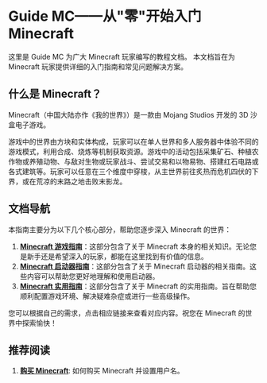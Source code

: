 # **Guide MC**——从"零"开始入门 Minecraft

这里是 Guide MC 为广大 Minecraft 玩家编写的教程文档。
本文档旨在为 Minecraft 玩家提供详细的入门指南和常见问题解决方案。

## 什么是 Minecraft？

Minecraft（中国大陆亦作《我的世界》）是一款由 Mojang Studios 开发的 3D 沙盒电子游戏。

游戏中的世界由方块和实体构成，玩家可以在单人世界和多人服务器中体验不同的游戏模式，利用合成、烧炼等机制获取资源。游戏中的活动包括采集矿石、种植农作物或养殖动物、与敌对生物或玩家战斗、尝试交易和以物易物、搭建红石电路或各式建筑等。玩家可以任意在三个维度中穿梭，从主世界前往炙热而危机四伏的下界，或在荒凉的末路之地击败末影龙。

## 文档导航

本指南主要分为以下几个核心部分，帮助您逐步深入 Minecraft 的世界：

1. **[Minecraft 游戏指南](./game/index.md)**：这部分包含了关于 Minecraft 本身的相关知识。无论您是新手还是希望深入的玩家，都能在这里找到有价值的信息。
2. **[Minecraft 启动器指南](./launcher/index.md)**：这部分包含了关于 Minecraft 启动器的相关指南。这些内容可以帮助您更好地理解和使用启动器。
3. **[Minecraft 实用指南](./tool/index.md)**：这部分包含了关于 Minecraft 的实用指南。旨在帮助您顺利配置游戏环境、解决疑难杂症或进行一些高级操作。

您可以根据自己的需求，点击相应链接来查看对应内容。祝您在 Minecraft 的世界中探索愉快！

## 推荐阅读

1. **[购买 Minecraft](./tool/1.BuyMinecraft.md)**: 如何购买 Minecraft 并设置用户名。
